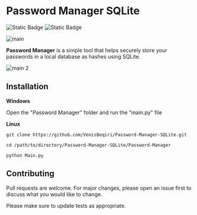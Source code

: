 # Password Manager SQLite

![Static Badge](https://img.shields.io/badge/Database-SQLite-orange)
![Static Badge](https://img.shields.io/badge/Python-blue)


![main](https://github.com/user-attachments/assets/0b268e29-bb2b-47db-8575-98db14412f32)

**Password Manager** is a simple tool that helps securely store your passwords in a local database as hashes using SQLite.

![main 2](https://github.com/user-attachments/assets/ecdb3a84-60f4-4598-9a3e-c0fc3e1f99af)

## Installation

**Windows**

Open the "Password Manager" folder and run the "main.py" file

**Linux**

``` 
git clone https://github.com/VenisBeqiri/Password-Manager-SQLite.git

cd /path/to/directory/Password-Manager-SQLite/Password-Manager

python Main.py
```
## Contributing

Pull requests are welcome. For major changes, please open an issue first to discuss what you would like to change.

Please make sure to update tests as appropriate.

